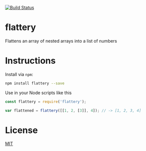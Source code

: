 [![Build Status](https://travis-ci.org/claudiopro/flattery.svg?branch=master)](https://travis-ci.org/claudiopro/flattery)

# flattery

Flattens an array of nested arrays into a list of numbers

# Instructions

Install via `npm`:

```bash
npm install flattery --save
```

Use in your Node scripts like this

```js
const flattery = require('flattery');

var flattened = flattery([[1, 2, [3]], 4]); // -> [1, 2, 3, 4]
```

# License

[MIT](http://opensource.org/licenses/MIT)
